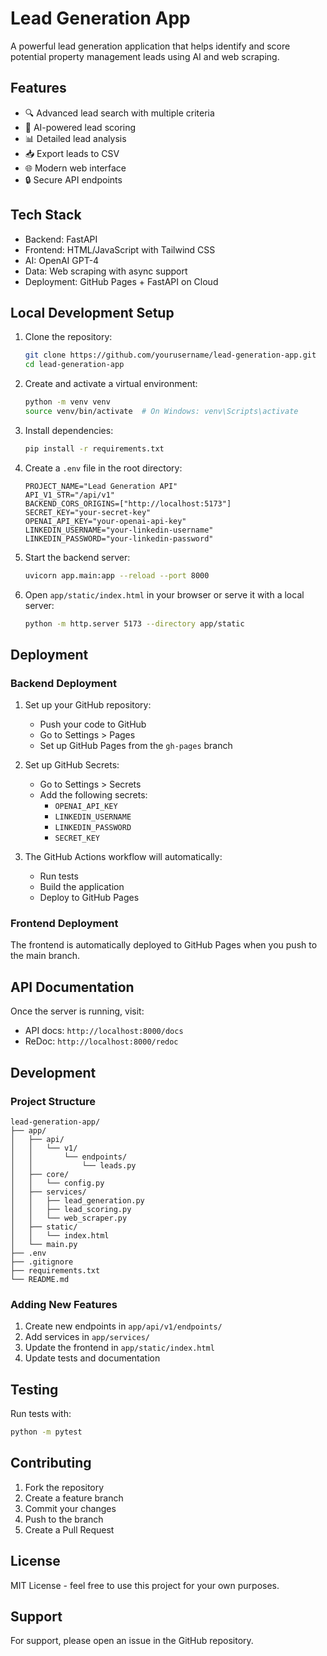 # Lead Generation App

A powerful lead generation application that helps identify and score potential property management leads using AI and web scraping.

## Features

- 🔍 Advanced lead search with multiple criteria
- 💯 AI-powered lead scoring
- 📊 Detailed lead analysis
- 📥 Export leads to CSV
- 🌐 Modern web interface
- 🔒 Secure API endpoints

## Tech Stack

- Backend: FastAPI
- Frontend: HTML/JavaScript with Tailwind CSS
- AI: OpenAI GPT-4
- Data: Web scraping with async support
- Deployment: GitHub Pages + FastAPI on Cloud

## Local Development Setup

1. Clone the repository:
   ```bash
   git clone https://github.com/yourusername/lead-generation-app.git
   cd lead-generation-app
   ```

2. Create and activate a virtual environment:
   ```bash
   python -m venv venv
   source venv/bin/activate  # On Windows: venv\Scripts\activate
   ```

3. Install dependencies:
   ```bash
   pip install -r requirements.txt
   ```

4. Create a `.env` file in the root directory:
   ```env
   PROJECT_NAME="Lead Generation API"
   API_V1_STR="/api/v1"
   BACKEND_CORS_ORIGINS=["http://localhost:5173"]
   SECRET_KEY="your-secret-key"
   OPENAI_API_KEY="your-openai-api-key"
   LINKEDIN_USERNAME="your-linkedin-username"
   LINKEDIN_PASSWORD="your-linkedin-password"
   ```

5. Start the backend server:
   ```bash
   uvicorn app.main:app --reload --port 8000
   ```

6. Open `app/static/index.html` in your browser or serve it with a local server:
   ```bash
   python -m http.server 5173 --directory app/static
   ```

## Deployment

### Backend Deployment

1. Set up your GitHub repository:
   - Push your code to GitHub
   - Go to Settings > Pages
   - Set up GitHub Pages from the `gh-pages` branch

2. Set up GitHub Secrets:
   - Go to Settings > Secrets
   - Add the following secrets:
     - `OPENAI_API_KEY`
     - `LINKEDIN_USERNAME`
     - `LINKEDIN_PASSWORD`
     - `SECRET_KEY`

3. The GitHub Actions workflow will automatically:
   - Run tests
   - Build the application
   - Deploy to GitHub Pages

### Frontend Deployment

The frontend is automatically deployed to GitHub Pages when you push to the main branch.

## API Documentation

Once the server is running, visit:
- API docs: `http://localhost:8000/docs`
- ReDoc: `http://localhost:8000/redoc`

## Development

### Project Structure
```
lead-generation-app/
├── app/
│   ├── api/
│   │   └── v1/
│   │       └── endpoints/
│   │           └── leads.py
│   ├── core/
│   │   └── config.py
│   ├── services/
│   │   ├── lead_generation.py
│   │   ├── lead_scoring.py
│   │   └── web_scraper.py
│   ├── static/
│   │   └── index.html
│   └── main.py
├── .env
├── .gitignore
├── requirements.txt
└── README.md
```

### Adding New Features

1. Create new endpoints in `app/api/v1/endpoints/`
2. Add services in `app/services/`
3. Update the frontend in `app/static/index.html`
4. Update tests and documentation

## Testing

Run tests with:
```bash
python -m pytest
```

## Contributing

1. Fork the repository
2. Create a feature branch
3. Commit your changes
4. Push to the branch
5. Create a Pull Request

## License

MIT License - feel free to use this project for your own purposes.

## Support

For support, please open an issue in the GitHub repository.

